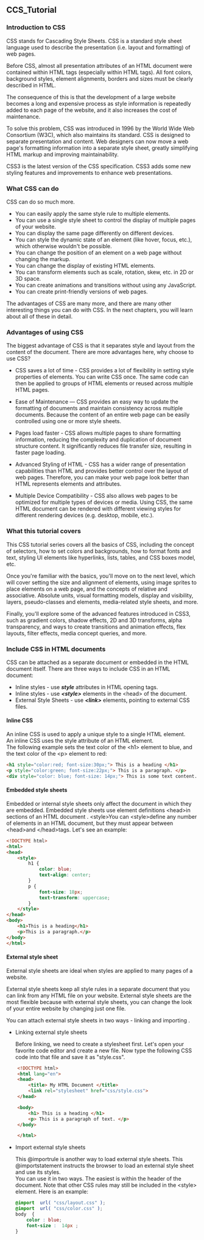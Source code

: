 ## CCS_Tutorial


### Introduction to CSS

CSS stands for Cascading Style Sheets. CSS is a standard style sheet language used to describe the presentation (i.e. layout and formatting) of web pages.

Before CSS, almost all presentation attributes of an HTML document were contained within HTML tags (especially within HTML tags). All font colors, background styles, element alignments, borders and sizes must be clearly described in HTML.

The consequence of this is that the development of a large website becomes a long and expensive process as style information is repeatedly added to each page of the website, and it also increases the cost of maintenance.

To solve this problem, CSS was introduced in 1996 by the World Wide Web Consortium (W3C), which also maintains its standard. CSS is designed to separate presentation and content. Web designers can now move a web page's formatting information into a separate style sheet, greatly simplifying HTML markup and improving maintainability.

CSS3 is the latest version of the CSS specification. CSS3 adds some new styling features and improvements to enhance web presentations.

### What CSS can do

CSS can do so much more.

- You can easily apply the same style rule to multiple elements.
- You can use a single style sheet to control the display of multiple pages of your website.
- You can display the same page differently on different devices.
- You can style the dynamic state of an element (like hover, focus, etc.), which otherwise wouldn't be possible.
- You can change the position of an element on a web page without changing the markup.
- You can change the display of existing HTML elements.
- You can transform elements such as scale, rotation, skew, etc. in 2D or 3D space.
- You can create animations and transitions without using any JavaScript.
- You can create print-friendly versions of web pages.

The advantages of CSS are many more, and there are many other interesting things you can do with CSS. In the next chapters, you will learn about all of these in detail.


### Advantages of using CSS

The biggest advantage of CSS is that it separates style and layout from the content of the document. There are more advantages here, why choose to use CSS?

- CSS saves a lot of time - CSS provides a lot of flexibility in setting style properties of elements. You can write CSS once. The same code can then be applied to groups of HTML elements or reused across multiple HTML pages.

- Ease of Maintenance — CSS provides an easy way to update the formatting of documents and maintain consistency across multiple documents. Because the content of an entire web page can be easily controlled using one or more style sheets.

- Pages load faster - CSS allows multiple pages to share formatting information, reducing the complexity and duplication of document structure content. It significantly reduces file transfer size, resulting in faster page loading.

- Advanced Styling of HTML - CSS has a wider range of presentation capabilities than HTML and provides better control over the layout of web pages. Therefore, you can make your web page look better than HTML represents elements and attributes.

- Multiple Device Compatibility - CSS also allows web pages to be optimized for multiple types of devices or media. Using CSS, the same HTML document can be rendered with different viewing styles for different rendering devices (e.g. desktop, mobile, etc.).

### What this tutorial covers

This CSS tutorial series covers all the basics of CSS, including the concept of selectors, how to set colors and backgrounds, how to format fonts and text, styling UI elements like hyperlinks, lists, tables, and CSS boxes model, etc.

Once you're familiar with the basics, you'll move on to the next level, which will cover setting the size and alignment of elements, using image sprites to place elements on a web page, and the concepts of relative and associative. Absolute units, visual formatting models, display and visibility, layers, pseudo-classes and elements, media-related style sheets, and more.

Finally, you'll explore some of the advanced features introduced in CSS3, such as gradient colors, shadow effects, 2D and 3D transforms, alpha transparency, and ways to create transitions and animation effects, flex layouts, filter effects, media concept queries, and more.

### Include CSS in HTML documents

CSS can be attached as a separate document or embedded in the HTML document itself. There are three ways to include CSS in an HTML document:

- Inline styles - use ***style*** attributes in HTML opening tags.
- Inline styles - use  ***\<style\>*** elements in the \<head\> of the document.
- External Style Sheets - use  ***\<link\>*** elements, pointing to external CSS files.

#### Inline CSS

An inline CSS is used to apply a unique style to a single HTML element.   
An inline CSS uses the style attribute of an HTML element.   
The following example sets the text color of the \<h1\> element to blue, and the text color of the \<p\> element to red:

```html
<h1 style="color:red; font-size:30px;"> This is a heading </h1>
<p style="color:green; font-size:22px;"> This is a paragraph. </p>
<div style="color: blue; font-size: 14px;"> This is some text content. </div>
```

#### Embedded style sheets

Embedded or internal style sheets only affect the document in which they are embedded.
Embedded style sheets use element definitions \<head\>in sections of an HTML document . \<style\>You can \<style\>define any number of elements in an HTML document, but they must appear between \<head\>and \</head\>tags. Let's see an example:

```html
<!DOCTYPE html>
<html>
<head>
    <style>
        h1 {
            color: blue;
            text-align: center;
        }
        p {
            font-size: 18px;
            text-transform: uppercase;
        }
    </style>
</head>
<body>
    <h1>This is a heading</h1>
    <p>This is a paragraph.</p>
</body>
</html>
```

#### External style sheet

External style sheets are ideal when styles are applied to many pages of a website.

External style sheets keep all style rules in a separate document that you can link from any HTML file on your website. External style sheets are the most flexible because with external style sheets, you can change the look of your entire website by changing just one file.

You can attach external style sheets in two ways - linking and importing .

- Linking external style sheets

    Before linking, we need to create a stylesheet first. Let's open your favorite code editor and create a new file. Now type the following CSS code into that file and save it as "style.css".

```html
    <!DOCTYPE html>
    <html lang="en">
    <head>
        <title> My HTML Document </title>
        <link rel="stylesheet" href="css/style.css">
    </head>

    <body>
        <h1> This is a heading </h1>
        <p> This is a paragraph of text. </p>
    </body>

    </html>
```

- Import external style sheets

    This @importrule is another way to load external style sheets. This @importstatement instructs the browser to load an external style sheet and use its styles.   
    You can use it in two ways. The easiest is within the header of the document. Note that other CSS rules may still be included in the \<style\> element. Here is an example:

    ```css
    @import  url( "css/layout.css" );
    @import  url( "css/color.css" ); 
    body  {
        color : blue;
        font-size :  14px ;
    }
    ```
